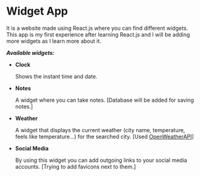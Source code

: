 # Widget App

It is a website made using React.js where you can find different widgets.
This app is my first experience after learning React.js and I will be adding more widgets as I learn more about it.

**_Available widgets:_**

- **Clock**

  Shows the instant time and date.

- **Notes**

  A widget where you can take notes. [Database will be added for saving notes.]

- **Weather**

  A widget that displays the current weather (city name, temperature, feels like temperature...) for the searched city. [Used [OpenWeatherAPI](https://openweathermap.org/api)]
  
- **Social Media**

  By using this widget you can add outgoing links to your social media accounts. [Trying to add favicons next to them.]
